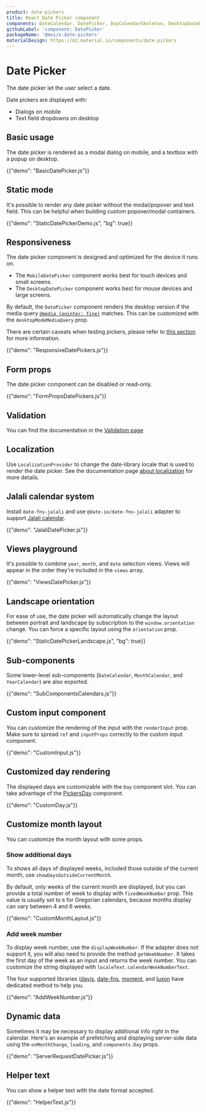 ```yaml
---
product: date-pickers
title: React Date Picker component
components: DateCalendar, DatePicker, DayCalendarSkeleton, DesktopDatePicker, MobileDatePicker, MonthCalendar, PickersDay, StaticDatePicker, YearCalendar
githubLabel: 'component: DatePicker'
packageName: '@mui/x-date-pickers'
materialDesign: https://m2.material.io/components/date-pickers
---
```


# Date Picker

<p class="description">The date picker let the user select a date.</p>

Date pickers are displayed with:

- Dialogs on mobile
- Text field dropdowns on desktop

## Basic usage

The date picker is rendered as a modal dialog on mobile, and a textbox with a popup on desktop.

{{"demo": "BasicDatePicker.js"}}

## Static mode

It's possible to render any date picker without the modal/popover and text field. This can be helpful when building custom popover/modal containers.

{{"demo": "StaticDatePickerDemo.js", "bg": true}}

## Responsiveness

The date picker component is designed and optimized for the device it runs on.

- The `MobileDatePicker` component works best for touch devices and small screens.
- The `DesktopDatePicker` component works best for mouse devices and large screens.

By default, the `DatePicker` component renders the desktop version if the media query [`@media (pointer: fine)`](https://developer.mozilla.org/en-US/docs/Web/CSS/@media/pointer) matches.
This can be customized with the `desktopModeMediaQuery` prop.

There are certain caveats when testing pickers, please refer to [this section](/x/react-date-pickers/getting-started/#testing-caveats) for more information.

{{"demo": "ResponsiveDatePickers.js"}}

## Form props

The date picker component can be disabled or read-only.

{{"demo": "FormPropsDatePickers.js"}}

## Validation

You can find the documentation in the [Validation page](/x/react-date-pickers/validation/)

## Localization

Use `LocalizationProvider` to change the date-library locale that is used to render the date picker.
See the documentation page [about localization](/x/react-date-pickers/date-picker/#localization) for more details.

## Jalali calendar system

Install `date-fns-jalali` and use `@date-io/date-fns-jalali` adapter to support [Jalali calendar](https://en.wikipedia.org/wiki/Jalali_calendar).

{{"demo": "JalaliDatePicker.js"}}

## Views playground

It's possible to combine `year`, `month`, and `date` selection views. Views will appear in the order they're included in the `views` array.

{{"demo": "ViewsDatePicker.js"}}

## Landscape orientation

For ease of use, the date picker will automatically change the layout between portrait and landscape by subscription to the `window.orientation` change. You can force a specific layout using the `orientation` prop.

{{"demo": "StaticDatePickerLandscape.js", "bg": true}}

## Sub-components

Some lower-level sub-components (`DateCalendar`, `MonthCalendar`, and `YearCalendar`) are also exported.

{{"demo": "SubComponentsCalendars.js"}}

## Custom input component

You can customize the rendering of the input with the `renderInput` prop. Make sure to spread `ref` and `inputProps` correctly to the custom input component.

{{"demo": "CustomInput.js"}}

## Customized day rendering

The displayed days are customizable with the `Day` component slot.
You can take advantage of the [PickersDay](/x/api/date-pickers/pickers-day/) component.

{{"demo": "CustomDay.js"}}

## Customize month layout

You can customize the month layout with some props.

### Show additional days

To shows all days of displayed weeks, included those outside of the current month, use `showDaysOutsideCurrentMonth`.

By default, only weeks of the current month are displayed, but you can provide a total number of week to display with `fixedWeekNumber` prop.
This value is usually set to `6` for Gregorian calendars, because months display can vary between 4 and 6 weeks.

{{"demo": "CustomMonthLayout.js"}}

### Add week number

To display week number, use the `displayWeekNumber`.
If the adapter does not support it, you will also need to provide the method `getWeekNumber`.
It takes the first day of the week as an input and returns the week number.
You can customize the string displayed with `localeText.calendarWeekNumberText`.

The four supported libraries ([dayjs](https://day.js.org/docs/en/get-set/week),
[date-fns](https://date-fns.org/v2.29.2/docs/getWeek),
[moment](https://momentjs.com/docs/#/get-set/week/), and
[luxon](https://moment.github.io/luxon/api-docs/index.html#datetimeweeknumber)
have dedicated method to help you.

{{"demo": "AddWeekNumber.js"}}

## Dynamic data

Sometimes it may be necessary to display additional info right in the calendar. Here's an example of prefetching and displaying server-side data using the `onMonthChange`, `loading`, and `components.Day` props.

{{"demo": "ServerRequestDatePicker.js"}}

## Helper text

You can show a helper text with the date format accepted.

{{"demo": "HelperText.js"}}
